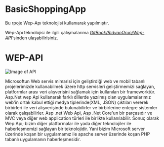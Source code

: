 # BasicShoppingApp
Bu rpoje Wep-Apı teknolojisi kullanıarak yapılmıştır.

Wep-Apı teknolojisi ile ilgili çalışmalarıma [*GitBook/RıdvanOrun/Wep-API*](https://ridvanorun.gitbook.io/web-api/)'sinden ulaşabilirisiniz.


# WEP-API

![Image of API](https://gblobscdn.gitbook.com/assets%2F-MS1pK1O2KrndSWkQfPC%2F-MS8oDjrGU22ghuw3tUB%2F-MS8obdaQNQIHtlc-4Qj%2FWEPAPI.jpg?alt=media&token=deeb1abe-78a6-40e3-917a-088a0319e977)

Microsoftun Web servis mimarisi için geliştirdiği web ve mobil tabanlı projelerimizde kullanabilmek üzere http servisleri geliştirmemizi sağlayan, platformlar arası veri alışverişini sağlamak için kullanılan bir frameworktür. Asp.Net wep Api kullanarak farklı dillerde yazılmış olan uygulamalarımız web'in ortak kabul ettiği medya tiplerinde(XML, JSON) çıktıları vererek birbirleri ile veri alışverişinde bulunabilirler ve birbirlerine entegre sistemler olarak çalışabilirler. Asp .net Web Api, Asp .Net Core'un bir parçasıdır ve MVC veya diğer web application türleri ile birlikte kullanılabilir. Sonuç olarak Wep Apı; bizim diğer platformalar ile yada diğer teknolojiler ile haberleşmemizi sağlayan bir teknolojidir. Yani bizim Microsoft server üzerinde koşan bir uygulamamız ile apache server üzerinde koşan PHP tabanlı uygulamanın haberleşmesidir.  
